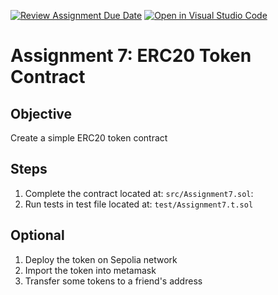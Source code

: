 [![Review Assignment Due Date](https://classroom.github.com/assets/deadline-readme-button-22041afd0340ce965d47ae6ef1cefeee28c7c493a6346c4f15d667ab976d596c.svg)](https://classroom.github.com/a/H-krrxK5)
[![Open in Visual Studio Code](https://classroom.github.com/assets/open-in-vscode-2e0aaae1b6195c2367325f4f02e2d04e9abb55f0b24a779b69b11b9e10269abc.svg)](https://classroom.github.com/online_ide?assignment_repo_id=18601946&assignment_repo_type=AssignmentRepo)
# Assignment 7: ERC20 Token Contract

## Objective
Create a simple ERC20 token contract

## Steps
1. Complete the contract located at: `src/Assignment7.sol`:
2. Run tests in test file located at: `test/Assignment7.t.sol`

## Optional
1. Deploy the token on Sepolia network
2. Import the token into metamask
3. Transfer some tokens to a friend's address
